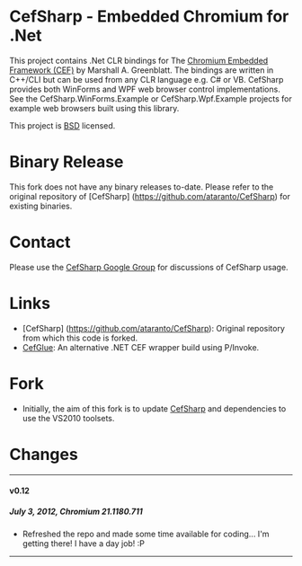 # CefSharp - Embedded Chromium for .Net

This project contains .Net CLR bindings for The [Chromium Embedded Framework (CEF)](http://code.google.com/p/chromiumembedded/ "Google Code") by Marshall A. Greenblatt. The bindings are written in C++/CLI but can be used from any CLR language e.g. C# or VB. CefSharp provides both WinForms and WPF web browser control implementations. See the CefSharp.WinForms.Example or CefSharp.Wpf.Example projects for example web browsers built using this library.

This project is [BSD](http://www.opensource.org/licenses/bsd-license.php "BSD License") licensed.

# Binary Release

This fork does not have any binary releases to-date. Please refer to the original repository of [CefSharp] (https://github.com/ataranto/CefSharp) for existing binaries.

# Contact

Please use the [CefSharp Google Group](https://groups.google.com/forum/#!forum/cefsharp) for discussions of CefSharp usage.

# Links

- [CefSharp] (https://github.com/ataranto/CefSharp): Original repository from which this code is forked.
- [CefGlue](https://bitbucket.org/fddima/cefglue/wiki/Home): An alternative .NET CEF wrapper build using P/Invoke.

# Fork

- Initially, the aim of this fork is to update [CefSharp](https://github.com/carloslozano/CefSharp) and dependencies to use the VS2010 toolsets.

# Changes
---------------------------------------
#### v0.12
##### July 3, 2012, Chromium 21.1180.711
- Refreshed the repo and made some time available for coding... I'm getting there! I have a day job! :P
---------------------------------------
